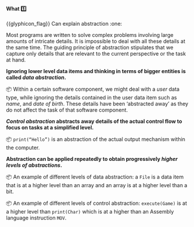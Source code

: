<div id="title">

#### What :one:

</div>
<span id="outcomes">{{glyphicon_flag}} Can explain abstraction :one:</span>

<div id="body">

<tip-box type="definition">
<include src="../../../common/definitions.md#def-abstraction" />
</tip-box>

Most programs are written to solve complex problems involving large amounts of intricate details. It is impossible to deal with all these details at the same time.  The guiding principle of abstraction stipulates that we capture only details that are relevant to the current perspective or the task at hand. 

**Ignoring lower level data items and thinking in terms of bigger entities is called _data abstraction_.**

<tip-box> 

:package: Within a certain software component, we might deal with a _user_ data type, while ignoring the details contained in the user data item such as _name_, and _date of birth_. These details have been ‘abstracted away’ as they do not affect the task of that software component.

</tip-box>

**_Control abstraction_ abstracts away details of the actual control flow to focus on tasks at a simplified level.**
 
<tip-box> 

:package: `print(“Hello”)` is an abstraction of the actual output mechanism within the computer.

</tip-box> 

**Abstraction can be applied repeatedly to obtain progressively _higher levels of abstractions_.** 

<tip-box> 

:package: An example of different levels of data abstraction: a `File` is a data item that is at a higher level than an array and an array is at a higher level than a bit. 

:package: An example of different levels of control abstraction: `execute(Game)` is at a higher level than `print(Char)` which is at a higher than an Assembly language instruction `MOV`.

</tip-box>

</div>

<div id="extras">
</div>